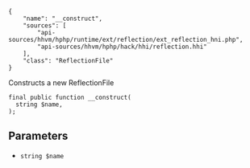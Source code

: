 ``` yamlmeta
{
    "name": "__construct",
    "sources": [
        "api-sources/hhvm/hphp/runtime/ext/reflection/ext_reflection_hni.php",
        "api-sources/hhvm/hphp/hack/hhi/reflection.hhi"
    ],
    "class": "ReflectionFile"
}
```




Constructs a new ReflectionFile




``` Hack
final public function __construct(
  string $name,
);
```




## Parameters




+ ` string $name `
<!-- HHAPIDOC -->
